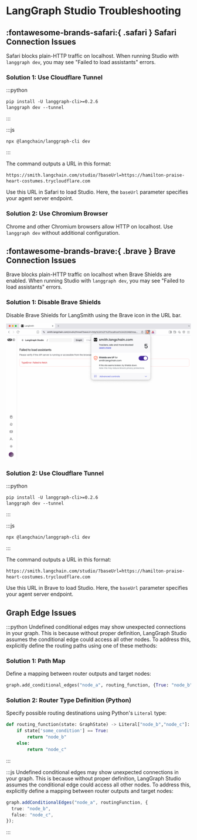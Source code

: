 # LangGraph Studio Troubleshooting

## :fontawesome-brands-safari:{ .safari } Safari Connection Issues

Safari blocks plain-HTTP traffic on localhost. When running Studio with `langgraph dev`, you may see "Failed to load assistants" errors.

### Solution 1: Use Cloudflare Tunnel

:::python

```shell
pip install -U langgraph-cli>=0.2.6
langgraph dev --tunnel
```

:::

:::js

```shell
npx @langchain/langgraph-cli dev
```

:::

The command outputs a URL in this format:

```shell
https://smith.langchain.com/studio/?baseUrl=https://hamilton-praise-heart-costumes.trycloudflare.com
```

Use this URL in Safari to load Studio. Here, the `baseUrl` parameter specifies your agent server endpoint.

### Solution 2: Use Chromium Browser

Chrome and other Chromium browsers allow HTTP on localhost. Use `langgraph dev` without additional configuration.

## :fontawesome-brands-brave:{ .brave } Brave Connection Issues

Brave blocks plain-HTTP traffic on localhost when Brave Shields are enabled. When running Studio with `langgraph dev`, you may see "Failed to load assistants" errors.

### Solution 1: Disable Brave Shields

Disable Brave Shields for LangSmith using the Brave icon in the URL bar.

![Brave Shields](./img/brave-shields.png)

### Solution 2: Use Cloudflare Tunnel

:::python

```shell
pip install -U langgraph-cli>=0.2.6
langgraph dev --tunnel
```

:::

:::js

```shell
npx @langchain/langgraph-cli dev
```

:::

The command outputs a URL in this format:

```shell
https://smith.langchain.com/studio/?baseUrl=https://hamilton-praise-heart-costumes.trycloudflare.com
```

Use this URL in Brave to load Studio. Here, the `baseUrl` parameter specifies your agent server endpoint.

## Graph Edge Issues

:::python
Undefined conditional edges may show unexpected connections in your graph. This is
because without proper definition, LangGraph Studio assumes the conditional edge could access all other nodes. To address this, explicitly define the routing paths using one of these methods:

### Solution 1: Path Map

Define a mapping between router outputs and target nodes:

```python
graph.add_conditional_edges("node_a", routing_function, {True: "node_b", False: "node_c"})
```

### Solution 2: Router Type Definition (Python)

Specify possible routing destinations using Python's `Literal` type:

```python
def routing_function(state: GraphState) -> Literal["node_b","node_c"]:
    if state['some_condition'] == True:
        return "node_b"
    else:
        return "node_c"
```

:::

:::js
Undefined conditional edges may show unexpected connections in your graph. This is because without proper definition, LangGraph Studio assumes the conditional edge could access all other nodes.
To address this, explicitly define a mapping between router outputs and target nodes:

```typescript
graph.addConditionalEdges("node_a", routingFunction, {
  true: "node_b",
  false: "node_c",
});
```

:::

